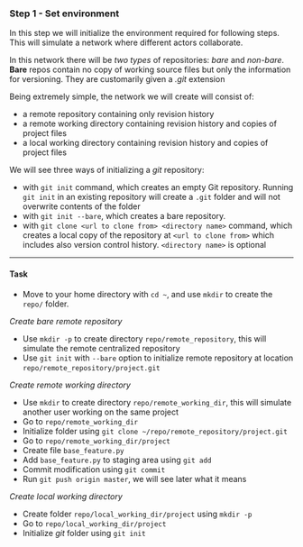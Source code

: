 ### Step 1 - Set environment

In this step we will initialize the environment required for following steps.
This will simulate a network where different actors collaborate.

In this network there will be *two types* of repositories: *bare* and *non-bare*.
**Bare** repos contain no copy of working source files but only the information for versioning. They are customarily given a *.git* extension

Being extremely simple, the network we will create will consist of:

- a remote repository containing only revision history
- a remote working directory containing revision history and copies of project files
- a local working directory containing revision history and copies of project files

We will see three ways of initializing a *git* repository:

- with `git init` command, which creates an empty Git repository. Running `git init` in an existing repository will create a `.git` folder and will not overwrite contents of the folder
- with `git init --bare`, which creates a bare repository.
- with `git clone <url to clone from> <directory name>` command, which creates a local copy of the repository at `<url to clone from>` which includes also version control history. `<directory name>` is optional

---

#### Task

- Move to your home directory with `cd ~`, and use `mkdir` to create the `repo/` folder.

*Create bare remote repository*

- Use `mkdir -p` to create directory `repo/remote_repository`, this will simulate the remote centralized repository
- Use `git init` with `--bare` option to initialize remote repository at location `repo/remote_repository/project.git`

*Create remote working directory*

- Use `mkdir` to create directory `repo/remote_working_dir`, this will simulate another user working on the same project
- Go to `repo/remote_working_dir`
- Initialize folder using `git clone ~/repo/remote_repository/project.git`
- Go to `repo/remote_working_dir/project`
- Create file `base_feature.py`
- Add `base_feature.py` to staging area using `git add`
- Commit modification using `git commit`
- Run `git push origin master`, we will see later what it means

*Create local working directory*

- Create folder `repo/local_working_dir/project` using `mkdir -p`
- Go to `repo/local_working_dir/project`
- Initialize *git* folder using `git init`
